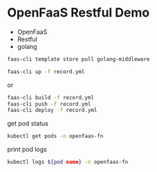 OpenFaaS Restful Demo
===


- OpenFaaS
- Restful
- golang


```bash
faas-cli template store pull golang-middleware
```

```bash
faas-cli up -f record.yml
```

or

```bash
faas-cli build -f record.yml
faas-cli push -f record.yml
faas-cli deploy -f record.yml
```

get pod status
```bash
kubectl get pods -n openfaas-fn
```

print pod logs
```bash
kubectl logs ${pod name} -n openfaas-fn
```

